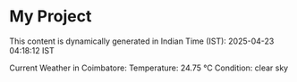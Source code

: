 # My Project

This content is dynamically generated in Indian Time (IST): 2025-04-23 04:18:12 IST


Current Weather in Coimbatore:
Temperature: 24.75 °C
Condition: clear sky
